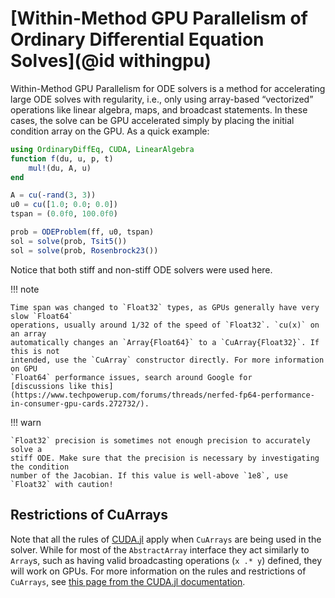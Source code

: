 # [Within-Method GPU Parallelism of Ordinary Differential Equation Solves](@id withingpu)

Within-Method GPU Parallelism for ODE solvers is a method for accelerating large ODE
solves with regularity, i.e., only using array-based “vectorized” operations like
linear algebra, maps, and broadcast statements. In these cases, the solve can be GPU
accelerated simply by placing the initial condition array on the GPU. As a quick example:

```julia
using OrdinaryDiffEq, CUDA, LinearAlgebra
function f(du, u, p, t)
    mul!(du, A, u)
end

A = cu(-rand(3, 3))
u0 = cu([1.0; 0.0; 0.0])
tspan = (0.0f0, 100.0f0)

prob = ODEProblem(ff, u0, tspan)
sol = solve(prob, Tsit5())
sol = solve(prob, Rosenbrock23())
```

Notice that both stiff and non-stiff ODE solvers were used here.

!!! note
    
    Time span was changed to `Float32` types, as GPUs generally have very slow `Float64`
    operations, usually around 1/32 of the speed of `Float32`. `cu(x)` on an array
    automatically changes an `Array{Float64}` to a `CuArray{Float32}`. If this is not
    intended, use the `CuArray` constructor directly. For more information on GPU
    `Float64` performance issues, search around Google for
    [discussions like this](https://www.techpowerup.com/forums/threads/nerfed-fp64-performance-in-consumer-gpu-cards.272732/).

!!! warn
    
    `Float32` precision is sometimes not enough precision to accurately solve a
    stiff ODE. Make sure that the precision is necessary by investigating the condition
    number of the Jacobian. If this value is well-above `1e8`, use `Float32` with caution!

## Restrictions of CuArrays

Note that all the rules of [CUDA.jl](https://cuda.juliagpu.org/stable/) apply when
`CuArrays` are being used in the solver. While for most of the `AbstractArray` interface
they act similarly to `Array`s, such as having valid broadcasting operations (`x .* y`)
defined, they will work on GPUs. For more information on the rules and restrictions of
`CuArrays`, see
[this page from the CUDA.jl documentation](https://cuda.juliagpu.org/stable/usage/array/).
